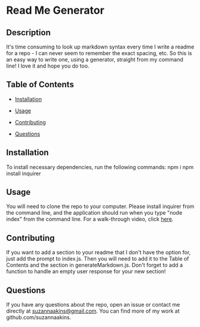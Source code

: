 
# Read Me Generator



## Description
It's time consuming to look up markdown syntax every time I write a readme for a repo - I can never seem to remember the exact spacing, etc.  So this is an easy way to write one, using a generator, straight from my command line!  I love it and hope you do too. 

## Table of Contents
* [Installation](#installation)

* [Usage](#usage)

* [Contributing](#contributing)

* [Questions](#questions)


## Installation
To install necessary dependencies, run the following commands:
npm i
npm install inquirer

## Usage
You will need to clone the repo to your computer. Please install inquirer from the command line, and the application should run when you type "node index" from the command line.
For a walk-through video, click [here](https://drive.google.com/file/d/1H7DDc2SZQVJ4Lehg7MqStETV41F2Bvhu/view?usp=sharing).

## Contributing
If you want to add a section to your readme that I don't have the option for, just add the prompt to index.js.  Then you will need to add it to the Table of Contents and the section in generateMarkdown.js.  Don't forget to add a function to handle an empty user response for your new section!

## Questions
If you have any questions about the repo, open an issue or contact me directly at suzannaakins@gmail.com.
You can find more of my work at github.com/suzannaakins.
